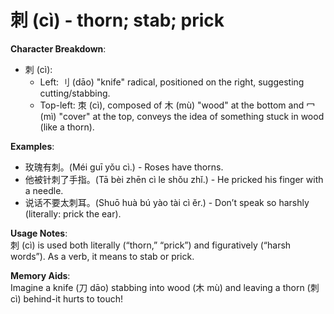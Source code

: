 # **刺 (cì) - thorn; stab; prick**

**Character Breakdown**:  
- 刺 (cì):
  - Left: 刂 (dāo) "knife" radical, positioned on the right, suggesting cutting/stabbing.
  - Top-left: 朿 (cì), composed of 木 (mù) "wood" at the bottom and 冖 (mì) "cover" at the top, conveys the idea of something stuck in wood (like a thorn).

**Examples**:  
- 玫瑰有刺。(Méi guī yǒu cì.) - Roses have thorns.  
- 他被针刺了手指。(Tā bèi zhēn cì le shǒu zhǐ.) - He pricked his finger with a needle.  
- 说话不要太刺耳。(Shuō huà bú yào tài cì ěr.) - Don’t speak so harshly (literally: prick the ear).

**Usage Notes**:  
刺 (cì) is used both literally (“thorn,” “prick”) and figuratively (“harsh words”). As a verb, it means to stab or prick.

**Memory Aids**:  
Imagine a knife (刀 dāo) stabbing into wood (木 mù) and leaving a thorn (刺 cì) behind-it hurts to touch!